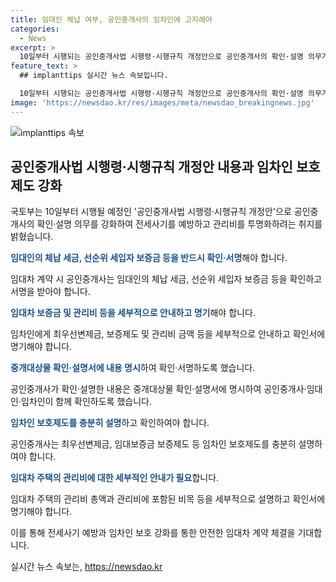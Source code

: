 ```yaml
---
title: 임대인 체납 여부, 공인중개사의 임차인에 고지해야
categories:
  - News
excerpt: >
  10일부터 시행되는 공인중개사법 시행령·시행규칙 개정안으로 공인중개사의 확인·설명 의무가 강화됩니다. 임차인에게 체납 세금, 선순위 세입자 보증금 등을 상세히 설명하고 관리비와 보증제도 등을 명시해야 합니다. 이를 통해 전세사기 예방과 관리비 관련 분쟁을 예방할 수 있으며, 공인중개사가 함께 확인·서명하도록하여 투명성을 확보합니다. 또한, 중개보조원의 신분확인과 소비자 보호 강화 등으로 안전한 임대차 계약을 위한 환경을 조성할 것으로 기대됩니다.
feature_text: >
  ## implanttips 실시간 뉴스 속보입니다.

  10일부터 시행되는 공인중개사법 시행령·시행규칙 개정안으로 공인중개사의 확인·설명 의무가 강화됩니다. 임차인에게 체납 세금, 선순위 세입자 보증금 등을 상세히 설명하고 관리비와 보증제도 등을 명시해야 합니다. 이를 통해 전세사기 예방과 관리비 관련 분쟁을 예방할 수 있으며, 공인중개사가 함께 확인·서명하도록하여 투명성을 확보합니다. 또한, 중개보조원의 신분확인과 소비자 보호 강화 등으로 안전한 임대차 계약을 위한 환경을 조성할 것으로 기대됩니다.
image: 'https://newsdao.kr/res/images/meta/newsdao_breakingnews.jpg'
---
```


<p><img src="https://newsdao.kr/res/images/meta/newsdao_breakingnews.jpg" alt="implanttips 속보" /></p>

<h2 data-ke-size="size26">공인중개사법 시행령·시행규칙 개정안 내용과 임차인 보호제도 강화</h2>

<p>국토부는 10일부터 시행될 예정인 '공인중개사법 시행령·시행규칙 개정안'으로 공인중개사의 확인·설명 의무를 강화하여 전세사기를 예방하고 관리비를 투명화하려는 취지를 밝혔습니다.</p>

<p data-ke-size="size16"><b><span style="color: #1a5490;">임대인의 체납 세금, 선순위 세입자 보증금 등을 반드시 확인·서명</span></b>해야 합니다.</p>

<p>임대차 계약 시 공인중개사는 임대인의 체납 세금, 선순위 세입자 보증금 등을 확인하고 서명을 받아야 합니다.</p>

<p data-ke-size="size16"><b><span style="color: #1a5490;">임대차 보증금 및 관리비 등을 세부적으로 안내하고 명기</span></b>해야 합니다.</p>

<p>임차인에게 최우선변제금, 보증제도 및 관리비 금액 등을 세부적으로 안내하고 확인서에 명기해야 합니다.</p>

<p data-ke-size="size16"><b><span style="color: #1a5490;">중개대상물 확인·설명서에 내용 명시</span></b>하여 확인·서명하도록 했습니다.</p>

<p>공인중개사가 확인·설명한 내용은 중개대상물 확인·설명서에 명시하여 공인중개사·임대인·임차인이 함께 확인하도록 했습니다.</p>

<p data-ke-size="size16"><b><span style="color: #1a5490;">임차인 보호제도를 충분히 설명</span></b>하고 확인하여야 합니다.</p>

<p>공인중개사는 최우선변제금, 임대보증금 보증제도 등 임차인 보호제도를 충분히 설명하여야 합니다.</p>

<p data-ke-size="size16"><b><span style="color: #1a5490;">임대차 주택의 관리비에 대한 세부적인 안내가 필요</span></b>합니다.</p>

<p>임대차 주택의 관리비 총액과 관리비에 포함된 비목 등을 세부적으로 설명하고 확인서에 명기해야 합니다.</p>

<p>이를 통해 전세사기 예방과 임차인 보호 강화를 통한 안전한 임대차 계약 체결을 기대합니다.</p>
실시간 뉴스 속보는, <a href="https://newsdao.kr" rel="dofollow">https://newsdao.kr</a>


